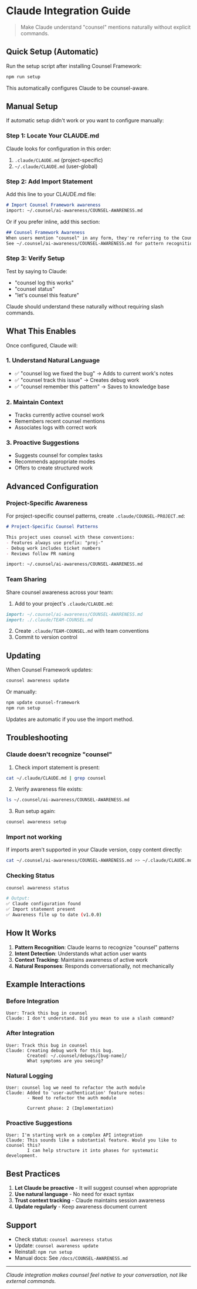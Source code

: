 # Claude Integration Guide

> Make Claude understand "counsel" mentions naturally without explicit commands.

## Quick Setup (Automatic)

Run the setup script after installing Counsel Framework:
```bash
npm run setup
```

This automatically configures Claude to be counsel-aware.

## Manual Setup

If automatic setup didn't work or you want to configure manually:

### Step 1: Locate Your CLAUDE.md

Claude looks for configuration in this order:
1. `.claude/CLAUDE.md` (project-specific)
2. `~/.claude/CLAUDE.md` (user-global)

### Step 2: Add Import Statement

Add this line to your CLAUDE.md file:

```markdown
# Import Counsel Framework awareness
import: ~/.counsel/ai-awareness/COUNSEL-AWARENESS.md
```

Or if you prefer inline, add this section:

```markdown
## Counsel Framework Awareness
When users mention "counsel" in any form, they're referring to the Counsel Framework.
See ~/.counsel/ai-awareness/COUNSEL-AWARENESS.md for pattern recognition.
```

### Step 3: Verify Setup

Test by saying to Claude:
- "counsel log this works"
- "counsel status"
- "let's counsel this feature"

Claude should understand these naturally without requiring slash commands.

## What This Enables

Once configured, Claude will:

### 1. Understand Natural Language
- ✅ "counsel log we fixed the bug" → Adds to current work's notes
- ✅ "counsel track this issue" → Creates debug work
- ✅ "counsel remember this pattern" → Saves to knowledge base

### 2. Maintain Context
- Tracks currently active counsel work
- Remembers recent counsel mentions
- Associates logs with correct work

### 3. Proactive Suggestions
- Suggests counsel for complex tasks
- Recommends appropriate modes
- Offers to create structured work

## Advanced Configuration

### Project-Specific Awareness
For project-specific counsel patterns, create `.claude/COUNSEL-PROJECT.md`:

```markdown
# Project-Specific Counsel Patterns

This project uses counsel with these conventions:
- Features always use prefix: "proj-"
- Debug work includes ticket numbers
- Reviews follow PR naming

import: ~/.counsel/ai-awareness/COUNSEL-AWARENESS.md
```

### Team Sharing
Share counsel awareness across your team:

1. Add to your project's `.claude/CLAUDE.md`:
```markdown
import: ~/.counsel/ai-awareness/COUNSEL-AWARENESS.md
import: ./.claude/TEAM-COUNSEL.md
```

2. Create `.claude/TEAM-COUNSEL.md` with team conventions
3. Commit to version control

## Updating

When Counsel Framework updates:
```bash
counsel awareness update
```

Or manually:
```bash
npm update counsel-framework
npm run setup
```

Updates are automatic if you use the import method.

## Troubleshooting

### Claude doesn't recognize "counsel"
1. Check import statement is present:
```bash
cat ~/.claude/CLAUDE.md | grep counsel
```

2. Verify awareness file exists:
```bash
ls ~/.counsel/ai-awareness/COUNSEL-AWARENESS.md
```

3. Run setup again:
```bash
counsel awareness setup
```

### Import not working
If imports aren't supported in your Claude version, copy content directly:
```bash
cat ~/.counsel/ai-awareness/COUNSEL-AWARENESS.md >> ~/.claude/CLAUDE.md
```

### Checking Status
```bash
counsel awareness status

# Output:
✅ Claude configuration found
✅ Import statement present
✅ Awareness file up to date (v1.0.0)
```

## How It Works

1. **Pattern Recognition**: Claude learns to recognize "counsel" patterns
2. **Intent Detection**: Understands what action user wants
3. **Context Tracking**: Maintains awareness of active work
4. **Natural Responses**: Responds conversationally, not mechanically

## Example Interactions

### Before Integration
```
User: Track this bug in counsel
Claude: I don't understand. Did you mean to use a slash command?
```

### After Integration
```
User: Track this bug in counsel
Claude: Creating debug work for this bug.
        Created: ~/.counsel/debugs/[bug-name]/
        What symptoms are you seeing?
```

### Natural Logging
```
User: counsel log we need to refactor the auth module
Claude: Added to 'user-authentication' feature notes:
        - Need to refactor the auth module
        
        Current phase: 2 (Implementation)
```

### Proactive Suggestions
```
User: I'm starting work on a complex API integration
Claude: This sounds like a substantial feature. Would you like to counsel this?
        I can help structure it into phases for systematic development.
```

## Best Practices

1. **Let Claude be proactive** - It will suggest counsel when appropriate
2. **Use natural language** - No need for exact syntax
3. **Trust context tracking** - Claude maintains session awareness
4. **Update regularly** - Keep awareness document current

## Support

- Check status: `counsel awareness status`
- Update: `counsel awareness update`
- Reinstall: `npm run setup`
- Manual docs: See `/docs/COUNSEL-AWARENESS.md`

---

*Claude integration makes counsel feel native to your conversation, not like external commands.*